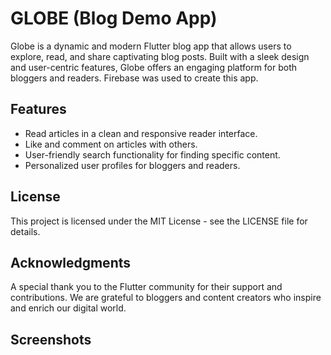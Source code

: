 # GLOBE (Blog Demo App)
Globe is a dynamic and modern Flutter blog app that allows users to explore, read, and share captivating blog posts. Built with a sleek design and user-centric features, Globe offers an engaging platform for both bloggers and readers. Firebase was used to create this app.

## Features
- Read articles in a clean and responsive reader interface.
- Like and comment on articles with others.
- User-friendly search functionality for finding specific content.
- Personalized user profiles for bloggers and readers.

## License
This project is licensed under the MIT License - see the LICENSE file for details.

## Acknowledgments
A special thank you to the Flutter community for their support and contributions.
We are grateful to bloggers and content creators who inspire and enrich our digital world.

## Screenshots
